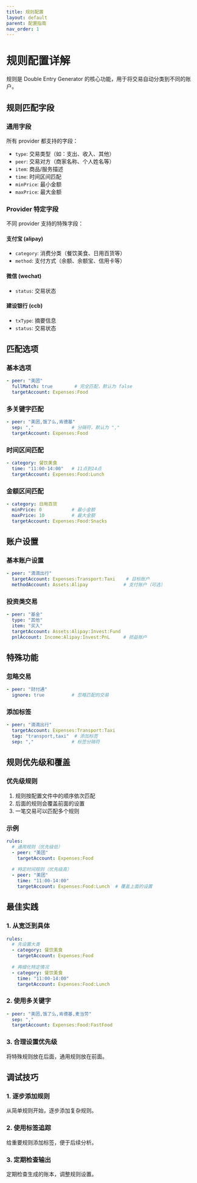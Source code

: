 ```yaml
---
title: 规则配置
layout: default
parent: 配置指南
nav_order: 1
---
```


# 规则配置详解

规则是 Double Entry Generator 的核心功能，用于将交易自动分类到不同的账户。

## 规则匹配字段

### 通用字段

所有 provider 都支持的字段：

- `type`: 交易类型（如：支出、收入、其他）
- `peer`: 交易对方（商家名称、个人姓名等）
- `item`: 商品/服务描述
- `time`: 时间区间匹配
- `minPrice`: 最小金额
- `maxPrice`: 最大金额

### Provider 特定字段

不同 provider 支持的特殊字段：

#### 支付宝 (alipay)
- `category`: 消费分类（餐饮美食、日用百货等）
- `method`: 支付方式（余额、余额宝、信用卡等）

#### 微信 (wechat)
- `status`: 交易状态

#### 建设银行 (ccb)
- `txType`: 摘要信息
- `status`: 交易状态

## 匹配选项

### 基本选项

```yaml
- peer: "美团"
  fullMatch: true        # 完全匹配，默认为 false
  targetAccount: Expenses:Food
```

### 多关键字匹配

```yaml
- peer: "美团,饿了么,肯德基"
  sep: ","              # 分隔符，默认为 ","
  targetAccount: Expenses:Food
```

### 时间区间匹配

```yaml
- category: 餐饮美食
  time: "11:00-14:00"   # 11点到14点
  targetAccount: Expenses:Food:Lunch
```

### 金额区间匹配

```yaml
- category: 日用百货
  minPrice: 0           # 最小金额
  maxPrice: 10          # 最大金额
  targetAccount: Expenses:Food:Snacks
```

## 账户设置

### 基本账户设置

```yaml
- peer: "滴滴出行"
  targetAccount: Expenses:Transport:Taxi    # 目标账户
  methodAccount: Assets:Alipay             # 支付账户（可选）
```

### 投资类交易

```yaml
- peer: "基金"
  type: "其他"
  item: "买入"
  targetAccount: Assets:Alipay:Invest:Fund
  pnlAccount: Income:Alipay:Invest:PnL     # 损益账户
```

## 特殊功能

### 忽略交易

```yaml
- peer: "财付通"
  ignore: true          # 忽略匹配的交易
```

### 添加标签

```yaml
- peer: "滴滴出行"
  targetAccount: Expenses:Transport:Taxi
  tag: "transport,taxi"  # 添加标签
  sep: ","              # 标签分隔符
```

## 规则优先级和覆盖

### 优先级规则

1. 规则按配置文件中的顺序依次匹配
2. 后面的规则会覆盖前面的设置
3. 一笔交易可以匹配多个规则

### 示例

```yaml
rules:
  # 通用规则（优先级低）
  - peer: "美团"
    targetAccount: Expenses:Food
  
  # 特定时间规则（优先级高）
  - peer: "美团"
    time: "11:00-14:00"
    targetAccount: Expenses:Food:Lunch  # 覆盖上面的设置
```

## 最佳实践

### 1. 从宽泛到具体

```yaml
rules:
  # 先设置大类
  - category: 餐饮美食
    targetAccount: Expenses:Food
  
  # 再细化特定情况
  - category: 餐饮美食
    time: "11:00-14:00"
    targetAccount: Expenses:Food:Lunch
```

### 2. 使用多关键字

```yaml
- peer: "美团,饿了么,肯德基,麦当劳"
  sep: ","
  targetAccount: Expenses:Food:FastFood
```

### 3. 合理设置优先级

将特殊规则放在后面，通用规则放在前面。

## 调试技巧

### 1. 逐步添加规则
从简单规则开始，逐步添加复杂规则。

### 2. 使用标签追踪
给重要规则添加标签，便于后续分析。

### 3. 定期检查输出
定期检查生成的账本，调整规则设置。